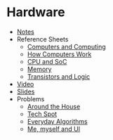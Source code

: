 # Hardware

* [Notes](notes)
* Reference Sheets
    * [Computers and Computing](https://cs50.harvard.edu/ap/2020/assets/pdfs/computers_and_computing.pdf)
    * [How Computers Work](https://cs50.harvard.edu/ap/2020/assets/pdfs/how_computers_work.pdf)
    * [CPU and SoC](https://cs50.harvard.edu/ap/2020/assets/pdfs/cpu_and_soc.pdf)
    * [Memory](https://cs50.harvard.edu/ap/2020/assets/pdfs/memory.pdf)
    * [Transistors and Logic](https://cs50.harvard.edu/ap/2020/assets/pdfs/transistors_and_logic.pdf)
* [Video](https://video.cs50.net/cscie1a/2017/fall/lectures/hardware)
* [Slides](http://cdn.cs50.net/cscie1a/2017/fall/lectures/hardware/hardware.pdf)
* Problems
  * [Around the House](https://docs.cs50.net/2019/ap/problems/house/house.html)
  * [Tech Spot](https://docs.cs50.net/2019/ap/problems/tech/tech.html)
  * [Everyday Algorithms](https://docs.cs50.net/2019/ap/problems/algorithms/algorithms.html)
  * [Me, myself and UI](https://docs.cs50.net/2019/ap/problems/ui/ui.html)